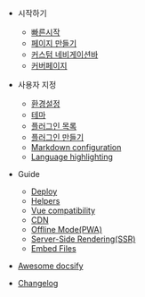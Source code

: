 - 시작하기

  - [빠른시작](quickstart.md)
  - [페이지 만들기](more-pages.md)
  - [커스텀 네비게이션바](custom-navbar.md)
  - [커버페이지](cover.md)

- 사용자 지정

  - [환경설정](configuration.md)
  - [테마](themes.md)
  - [플러그인 목록](plugins.md)
  - [플러그인 만들기](write-a-plugin.md)
  - [Markdown configuration](markdown.md)
  - [Language highlighting](language-highlight.md)

- Guide

  - [Deploy](deploy.md)
  - [Helpers](helpers.md)
  - [Vue compatibility](vue.md)
  - [CDN](cdn.md)
  - [Offline Mode(PWA)](pwa.md)
  - [Server-Side Rendering(SSR)](ssr.md)
  - [Embed Files](embed-files.md)

- [Awesome docsify](awesome.md)
- [Changelog](changelog.md)
